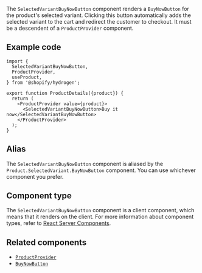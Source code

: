 <!-- This file is generated from the source code. Edit the files in /packages/hydrogen/src/components/SelectedVariantBuyNowButton and run 'yarn generate-docs' at the root of this repo. -->

The `SelectedVariantBuyNowButton` component renders a `BuyNowButton` for the product's selected variant.
Clicking this button automatically adds the selected variant to the cart and redirect the customer to checkout.
It must be a descendent of a `ProductProvider` component.

## Example code

```tsx
import {
  SelectedVariantBuyNowButton,
  ProductProvider,
  useProduct,
} from '@shopify/hydrogen';

export function ProductDetails({product}) {
  return (
    <ProductProvider value={product}>
      <SelectedVariantBuyNowButton>Buy it now</SelectedVariantBuyNowButton>
    </ProductProvider>
  );
}
```

## Alias

The `SelectedVariantBuyNowButton` component is aliased by the `Product.SelectedVariant.BuyNowButton` component. You can use whichever component you prefer.

## Component type

The `SelectedVariantBuyNowButton` component is a client component, which means that it renders on the client. For more information about component types, refer to [React Server Components](/api/hydrogen/framework/react-server-components).

## Related components

- [`ProductProvider`](/api/hydrogen/components/product-variant/productprovider)
- [`BuyNowButton`](/api/hydrogen/components/cart/buynowbutton)
